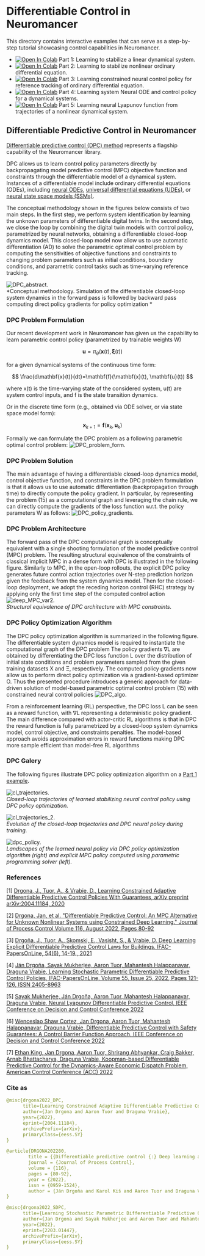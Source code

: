# Differentiable Control in Neuromancer

This directory contains interactive examples that can serve as a step-by-step tutorial 
showcasing control capabilities in Neuromancer.

+ <a target="_blank" href="https://colab.research.google.com/github/pnnl/neuromancer/blob/master/examples/control/Part_1_stabilize_linear_system.ipynb">
  <img src="https://colab.research.google.com/assets/colab-badge.svg" alt="Open In Colab"/></a> Part 1: Learning to stabilize a linear dynamical system.

+ <a target="_blank" href="https://colab.research.google.com/github/pnnl/neuromancer/blob/master/examples/control/Part_2_stabilize_ODE.ipynb">
  <img src="https://colab.research.google.com/assets/colab-badge.svg" alt="Open In Colab"/></a> Part 2: Learning to stabilize nonlinear ordinary differential equation.

+ <a target="_blank" href="https://colab.research.google.com/github/pnnl/neuromancer/blob/master/examples/control/Part_3_ref_tracking_ODE.ipynb">
  <img src="https://colab.research.google.com/assets/colab-badge.svg" alt="Open In Colab"/></a> Part 3: Learning constrained neural control policy for reference tracking of ordinary differential equation.

+ <a target="_blank" href="https://colab.research.google.com/github/pnnl/neuromancer/blob/master/examples/control/Part_4_NODE_control.ipynb">
  <img src="https://colab.research.google.com/assets/colab-badge.svg" alt="Open In Colab"/></a> Part 4: Learning system Neural ODE and control policy for a dynamical systems.

+ <a target="_blank" href="https://colab.research.google.com/github/pnnl/neuromancer/blob/master/examples/control/Part_5_neural_Lyapunov.ipynb">
  <img src="https://colab.research.google.com/assets/colab-badge.svg" alt="Open In Colab"/></a> Part 5: Learning neural Lyapunov function from trajectories of a nonlinear dynamical system.


## Differentiable Predictive Control in Neuromancer

[Differentiable predictive control (DPC) method](https://arxiv.org/abs/2004.11184) represents a 
flagship capability of the Neuromancer library.

DPC allows us to learn control policy parameters directly by
backpropagating model predictive control (MPC) objective function and constraints through the differentiable
 model of a dynamical system. Instances of a differentiable model include ordinary
differential equations (ODEs), including  [neural ODEs](https://arxiv.org/abs/1806.07366), 
[universal differential equations (UDEs)](https://arxiv.org/abs/2001.04385), 
or [neural state space models (SSMs)](https://ieeexplore.ieee.org/abstract/document/9482930).

The conceptual methodology shown in the figures below consists of two main steps.
In the first step, we perform system identification by learning the unknown parameters   of differentiable digital twins.
In the second step, we close the loop by combining the digital twin models with control policy, 
parametrized by neural networks, obtaining a differentiable closed-loop dynamics model.
This closed-loop model now allow us to use automatic differentiation (AD) 
to solve the parametric optimal control problem by computing the sensitivities 
of objective functions and constraints to changing problem parameters such as initial conditions, 
boundary conditions, and parametric control tasks such as time-varying reference tracking.

![DPC_abstract.](/examples/control/figs/DPC_abstract.png)  
*Conceptual methodology. Simulation of the differentiable closed-loop system dynamics 
in the forward pass is followed by backward pass computing direct policy gradients for policy optimization *

### DPC Problem Formulation

Our recent development work in Neuromancer has given us the capability to 
learn parametric control policy (parametrized by trainable weights W)

$$\mathbf{u}=\pi_{\theta}(\mathbf{x}(t), \mathbf{\xi}(t)) $$

for a given dynamical systems of the continuous time form:

$$ \frac{d\mathbf{x}(t)}{dt}=\mathbf{f}(\mathbf{x}(t), \mathbf{u}(t)) $$

where x(t) is the time-varying state of the considered system, u(t) are system control inputs, and f is the state
transition dynamics.  

Or in the discrete time form (e.g., obtained via ODE solver, or via state space model form):

$$ \mathbf{x}_{k+1}=\mathbf{f}(\mathbf{x}_k, \mathbf{u}_k)$$

Formally we can formulate the DPC problem as a following parametric
optimal control problem:
![DPC_problem_form.](/examples/control/figs/DPC_problem_form.PNG)


### DPC Problem Solution

The main advantage of having a differentiable closed-loop dynamics model, control
objective function, and constraints in the DPC problem formulation
is that it allows us to use automatic
differentiation (backpropagation through time) to directly compute the policy gradient. In particular,
by representing the problem (15) as a computational graph and leveraging the chain rule, we can directly
compute the gradients of the loss function w.r.t. the policy parameters W as follows:
![DPC_policy_gradients.](/examples/control/figs/DPC_policy_gradients.PNG)  


### DPC Problem Architecture 

The forward pass of the DPC computational graph is conceptually
equivalent with a single shooting formulation of the model predictive control (MPC) problem. 
The resulting structural equivalence of the
constraints of classical implicit MPC in a dense form with DPC is illustrated in the following figure. 
Similarly to MPC, in the
open-loop rollouts, the explicit DPC policy generates future control action trajectories over N-step prediction horizon
given the feedback from the system dynamics model. Then for the closed-loop deployment, we adopt the receding
horizon control (RHC) strategy by applying only the first time step of the computed control action
![deep_MPC_var2.](/examples/control/figs/deep_MPC_var2.png)  
*Structural equivalence of DPC architecture with MPC constraints.*


### DPC Policy Optimization Algorithm

The DPC policy optimization algorithm is summarized in the following figure. 
The differentiable system dynamics model is required to instantiate the computational graph of the
DPC problem The policy gradients ∇L are obtained by differentiating the DPC loss function L over
the distribution of initial state conditions and problem parameters sampled from the given training datasets
X and Ξ, respectively. The computed policy gradients now allow us to perform direct policy optimization via
a gradient-based optimizer O. Thus the presented procedure introduces a generic approach for data-driven
solution of model-based parametric optimal control problem (15) with constrained neural control policies
![DPC_algo.](/examples/control/figs/DPC_algo.PNG)  

From a reinforcement learning (RL) perspective, the DPC loss L can be seen as a reward function,
with ∇L representing a deterministic policy gradient. The main difference compared with actor-critic
RL algorithms is that in DPC the reward function is fully parametrized by a closed-loop system dynamics
model, control objective, and constraints penalties. The model-based approach avoids approximation errors
in reward functions making DPC more sample efficient than model-free RL algorithms

### DPC Galery
The following figures illustrate DPC policy optimization algorithm on a [Part 1 example](https://github.com/pnnl/neuromancer/blob/master/examples/control/Part_1_stabilize_linear_system.py).


![cl_trajectories.](/examples/control/figs/cl_animation.gif)  
*Closed-loop trajectories of learned stabilizing neural control policy using DPC policy optimization.*

![cl_trajectories_2.](/examples/control/figs/closed%20loop%20policy%20training.gif)  
*Evolution of the closed-loop trajectories and DPC neural policy during training.*

![dpc_policy.](/examples/control/figs/policies_surfaces.png)  
*Landscapes of the learned neural policy via DPC policy optimization algorithm (right) 
and explicit MPC policy computed using parametric programming solver (left).*


### References

[1] [Drgona, J., Tuor, A., & Vrabie, D., Learning Constrained Adaptive Differentiable Predictive Control Policies With Guarantees, arXiv preprint arXiv:2004.11184, 2020](https://arxiv.org/abs/2004.11184)

[2] [Drgona, Jan, et al. "Differentiable Predictive Control: An MPC Alternative for Unknown Nonlinear Systems using Constrained Deep Learning." Journal of Process Control Volume 116, August 2022, Pages 80-92](https://www.sciencedirect.com/science/article/pii/S0959152422000981) 

[3] [Drgoňa, J., Tuor, A., Skomski, E., Vasisht, S., & Vrabie, D. Deep Learning Explicit Differentiable Predictive Control Laws for Buildings. IFAC-PapersOnLine, 54(6), 14-19., 2021](https://www.sciencedirect.com/science/article/pii/S2405896321012933)

[4] [Ján Drgoňa, Sayak Mukherjee, Aaron Tuor, Mahantesh Halappanavar, Draguna Vrabie, Learning Stochastic Parametric Differentiable Predictive Control Policies, IFAC-PapersOnLine, Volume 55, Issue 25, 2022, Pages 121-126,  ISSN 2405-8963](https://www.sciencedirect.com/science/article/pii/S2405896322015877)

[5] [Sayak Mukherjee, Ján Drgoňa, Aaron Tuor, Mahantesh Halappanavar, Draguna Vrabie, Neural Lyapunov Differentiable Predictive Control, IEEE Conference on Decision and Control Conference 2022](https://ieeexplore.ieee.org/document/9992386/)

[6] [Wenceslao Shaw Cortez, Jan Drgona, Aaron Tuor, Mahantesh Halappanavar, Draguna Vrabie, Differentiable Predictive Control with Safety Guarantees: A Control Barrier Function Approach, IEEE Conference on Decision and Control Conference 2022](https://ieeexplore.ieee.org/document/9993146)

[7] [Ethan King, Jan Drgona, Aaron Tuor, Shrirang Abhyankar, Craig Bakker, Arnab Bhattacharya, Draguna Vrabie, Koopman-based Differentiable Predictive Control for the Dynamics-Aware Economic Dispatch Problem, American Control Conference (ACC) 2022](https://ieeexplore.ieee.org/document/9867379)


### Cite as

```yaml
@misc{drgona2022_DPC,
      title={Learning Constrained Adaptive Differentiable Predictive Control Policies With Guarantees}, 
      author={Jan Drgona and Aaron Tuor and Draguna Vrabie},
      year={2022},
      eprint={2004.11184},
      archivePrefix={arXiv},
      primaryClass={eess.SY}
}
```


```yaml
@article{DRGONA202280,
        title = {{Differentiable predictive control {:} Deep learning alternative to explicit model predictive control for unknown nonlinear systems}},
        journal = {Journal of Process Control},
        volume = {116},
        pages = {80-92},
        year = {2022},
        issn = {0959-1524},
        author = {Ján Drgoňa and Karol Kiš and Aaron Tuor and Draguna Vrabie and Martin Klaučo}
}
```

```yaml
@misc{drgona2022_SDPC,
      title={Learning Stochastic Parametric Differentiable Predictive Control Policies}, 
      author={Jan Drgona and Sayak Mukherjee and Aaron Tuor and Mahantesh Halappanavar and Draguna Vrabie},
      year={2022},
      eprint={2203.01447},
      archivePrefix={arXiv},
      primaryClass={eess.SY}
}
```
